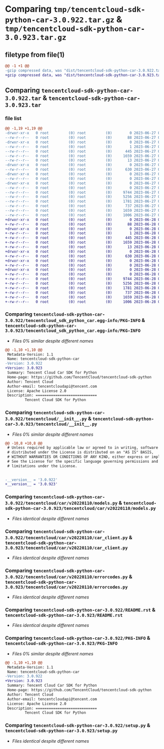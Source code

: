 # Comparing `tmp/tencentcloud-sdk-python-car-3.0.922.tar.gz` & `tmp/tencentcloud-sdk-python-car-3.0.923.tar.gz`

## filetype from file(1)

```diff
@@ -1 +1 @@
-gzip compressed data, was "dist/tencentcloud-sdk-python-car-3.0.922.tar", last modified: Tue Jun 27 00:18:55 2023, max compression
+gzip compressed data, was "dist/tencentcloud-sdk-python-car-3.0.923.tar", last modified: Wed Jun 28 00:21:06 2023, max compression
```

## Comparing `tencentcloud-sdk-python-car-3.0.922.tar` & `tencentcloud-sdk-python-car-3.0.923.tar`

### file list

```diff
@@ -1,19 +1,19 @@
-drwxr-xr-x   0 root         (0) root         (0)        0 2023-06-27 00:18:55.000000 tencentcloud-sdk-python-car-3.0.922/
--rw-r--r--   0 root         (0) root         (0)       88 2023-06-27 00:18:55.000000 tencentcloud-sdk-python-car-3.0.922/setup.cfg
-drwxr-xr-x   0 root         (0) root         (0)        0 2023-06-27 00:18:55.000000 tencentcloud-sdk-python-car-3.0.922/tencentcloud_sdk_python_car.egg-info/
--rw-r--r--   0 root         (0) root         (0)        1 2023-06-27 00:18:55.000000 tencentcloud-sdk-python-car-3.0.922/tencentcloud_sdk_python_car.egg-info/dependency_links.txt
--rw-r--r--   0 root         (0) root         (0)      445 2023-06-27 00:18:55.000000 tencentcloud-sdk-python-car-3.0.922/tencentcloud_sdk_python_car.egg-info/SOURCES.txt
--rw-r--r--   0 root         (0) root         (0)     1659 2023-06-27 00:18:55.000000 tencentcloud-sdk-python-car-3.0.922/tencentcloud_sdk_python_car.egg-info/PKG-INFO
--rw-r--r--   0 root         (0) root         (0)       13 2023-06-27 00:18:55.000000 tencentcloud-sdk-python-car-3.0.922/tencentcloud_sdk_python_car.egg-info/top_level.txt
-drwxr-xr-x   0 root         (0) root         (0)        0 2023-06-27 00:18:55.000000 tencentcloud-sdk-python-car-3.0.922/tencentcloud/
--rw-r--r--   0 root         (0) root         (0)      630 2023-06-27 00:18:55.000000 tencentcloud-sdk-python-car-3.0.922/tencentcloud/__init__.py
-drwxr-xr-x   0 root         (0) root         (0)        0 2023-06-27 00:18:55.000000 tencentcloud-sdk-python-car-3.0.922/tencentcloud/car/
--rw-r--r--   0 root         (0) root         (0)        0 2023-06-27 00:18:55.000000 tencentcloud-sdk-python-car-3.0.922/tencentcloud/car/__init__.py
-drwxr-xr-x   0 root         (0) root         (0)        0 2023-06-27 00:18:55.000000 tencentcloud-sdk-python-car-3.0.922/tencentcloud/car/v20220110/
--rw-r--r--   0 root         (0) root         (0)        0 2023-06-27 00:18:55.000000 tencentcloud-sdk-python-car-3.0.922/tencentcloud/car/v20220110/__init__.py
--rw-r--r--   0 root         (0) root         (0)     9744 2023-06-27 00:18:55.000000 tencentcloud-sdk-python-car-3.0.922/tencentcloud/car/v20220110/models.py
--rw-r--r--   0 root         (0) root         (0)     5256 2023-06-27 00:18:55.000000 tencentcloud-sdk-python-car-3.0.922/tencentcloud/car/v20220110/car_client.py
--rw-r--r--   0 root         (0) root         (0)     1781 2023-06-27 00:18:55.000000 tencentcloud-sdk-python-car-3.0.922/tencentcloud/car/v20220110/errorcodes.py
--rw-r--r--   0 root         (0) root         (0)      737 2023-06-27 00:18:55.000000 tencentcloud-sdk-python-car-3.0.922/README.rst
--rw-r--r--   0 root         (0) root         (0)     1659 2023-06-27 00:18:55.000000 tencentcloud-sdk-python-car-3.0.922/PKG-INFO
--rw-r--r--   0 root         (0) root         (0)     1006 2023-06-27 00:18:55.000000 tencentcloud-sdk-python-car-3.0.922/setup.py
+drwxr-xr-x   0 root         (0) root         (0)        0 2023-06-28 00:21:06.000000 tencentcloud-sdk-python-car-3.0.923/
+-rw-r--r--   0 root         (0) root         (0)       88 2023-06-28 00:21:06.000000 tencentcloud-sdk-python-car-3.0.923/setup.cfg
+drwxr-xr-x   0 root         (0) root         (0)        0 2023-06-28 00:21:06.000000 tencentcloud-sdk-python-car-3.0.923/tencentcloud_sdk_python_car.egg-info/
+-rw-r--r--   0 root         (0) root         (0)        1 2023-06-28 00:21:06.000000 tencentcloud-sdk-python-car-3.0.923/tencentcloud_sdk_python_car.egg-info/dependency_links.txt
+-rw-r--r--   0 root         (0) root         (0)      445 2023-06-28 00:21:06.000000 tencentcloud-sdk-python-car-3.0.923/tencentcloud_sdk_python_car.egg-info/SOURCES.txt
+-rw-r--r--   0 root         (0) root         (0)     1659 2023-06-28 00:21:06.000000 tencentcloud-sdk-python-car-3.0.923/tencentcloud_sdk_python_car.egg-info/PKG-INFO
+-rw-r--r--   0 root         (0) root         (0)       13 2023-06-28 00:21:06.000000 tencentcloud-sdk-python-car-3.0.923/tencentcloud_sdk_python_car.egg-info/top_level.txt
+drwxr-xr-x   0 root         (0) root         (0)        0 2023-06-28 00:21:06.000000 tencentcloud-sdk-python-car-3.0.923/tencentcloud/
+-rw-r--r--   0 root         (0) root         (0)      630 2023-06-28 00:21:06.000000 tencentcloud-sdk-python-car-3.0.923/tencentcloud/__init__.py
+drwxr-xr-x   0 root         (0) root         (0)        0 2023-06-28 00:21:06.000000 tencentcloud-sdk-python-car-3.0.923/tencentcloud/car/
+-rw-r--r--   0 root         (0) root         (0)        0 2023-06-28 00:21:06.000000 tencentcloud-sdk-python-car-3.0.923/tencentcloud/car/__init__.py
+drwxr-xr-x   0 root         (0) root         (0)        0 2023-06-28 00:21:06.000000 tencentcloud-sdk-python-car-3.0.923/tencentcloud/car/v20220110/
+-rw-r--r--   0 root         (0) root         (0)        0 2023-06-28 00:21:06.000000 tencentcloud-sdk-python-car-3.0.923/tencentcloud/car/v20220110/__init__.py
+-rw-r--r--   0 root         (0) root         (0)     9744 2023-06-28 00:21:06.000000 tencentcloud-sdk-python-car-3.0.923/tencentcloud/car/v20220110/models.py
+-rw-r--r--   0 root         (0) root         (0)     5256 2023-06-28 00:21:06.000000 tencentcloud-sdk-python-car-3.0.923/tencentcloud/car/v20220110/car_client.py
+-rw-r--r--   0 root         (0) root         (0)     1781 2023-06-28 00:21:06.000000 tencentcloud-sdk-python-car-3.0.923/tencentcloud/car/v20220110/errorcodes.py
+-rw-r--r--   0 root         (0) root         (0)      737 2023-06-28 00:21:06.000000 tencentcloud-sdk-python-car-3.0.923/README.rst
+-rw-r--r--   0 root         (0) root         (0)     1659 2023-06-28 00:21:06.000000 tencentcloud-sdk-python-car-3.0.923/PKG-INFO
+-rw-r--r--   0 root         (0) root         (0)     1006 2023-06-28 00:21:06.000000 tencentcloud-sdk-python-car-3.0.923/setup.py
```

### Comparing `tencentcloud-sdk-python-car-3.0.922/tencentcloud_sdk_python_car.egg-info/PKG-INFO` & `tencentcloud-sdk-python-car-3.0.923/tencentcloud_sdk_python_car.egg-info/PKG-INFO`

 * *Files 0% similar despite different names*

```diff
@@ -1,10 +1,10 @@
 Metadata-Version: 1.1
 Name: tencentcloud-sdk-python-car
-Version: 3.0.922
+Version: 3.0.923
 Summary: Tencent Cloud Car SDK for Python
 Home-page: https://github.com/TencentCloud/tencentcloud-sdk-python
 Author: Tencent Cloud
 Author-email: tencentcloudapi@tencent.com
 License: Apache License 2.0
 Description: ============================
         Tencent Cloud SDK for Python
```

### Comparing `tencentcloud-sdk-python-car-3.0.922/tencentcloud/__init__.py` & `tencentcloud-sdk-python-car-3.0.923/tencentcloud/__init__.py`

 * *Files 0% similar despite different names*

```diff
@@ -10,8 +10,8 @@
 # Unless required by applicable law or agreed to in writing, software
 # distributed under the License is distributed on an "AS IS" BASIS,
 # WITHOUT WARRANTIES OR CONDITIONS OF ANY KIND, either express or implied.
 # See the License for the specific language governing permissions and
 # limitations under the License.
 
 
-__version__ = '3.0.922'
+__version__ = '3.0.923'
```

### Comparing `tencentcloud-sdk-python-car-3.0.922/tencentcloud/car/v20220110/models.py` & `tencentcloud-sdk-python-car-3.0.923/tencentcloud/car/v20220110/models.py`

 * *Files identical despite different names*

### Comparing `tencentcloud-sdk-python-car-3.0.922/tencentcloud/car/v20220110/car_client.py` & `tencentcloud-sdk-python-car-3.0.923/tencentcloud/car/v20220110/car_client.py`

 * *Files identical despite different names*

### Comparing `tencentcloud-sdk-python-car-3.0.922/tencentcloud/car/v20220110/errorcodes.py` & `tencentcloud-sdk-python-car-3.0.923/tencentcloud/car/v20220110/errorcodes.py`

 * *Files identical despite different names*

### Comparing `tencentcloud-sdk-python-car-3.0.922/README.rst` & `tencentcloud-sdk-python-car-3.0.923/README.rst`

 * *Files identical despite different names*

### Comparing `tencentcloud-sdk-python-car-3.0.922/PKG-INFO` & `tencentcloud-sdk-python-car-3.0.923/PKG-INFO`

 * *Files 0% similar despite different names*

```diff
@@ -1,10 +1,10 @@
 Metadata-Version: 1.1
 Name: tencentcloud-sdk-python-car
-Version: 3.0.922
+Version: 3.0.923
 Summary: Tencent Cloud Car SDK for Python
 Home-page: https://github.com/TencentCloud/tencentcloud-sdk-python
 Author: Tencent Cloud
 Author-email: tencentcloudapi@tencent.com
 License: Apache License 2.0
 Description: ============================
         Tencent Cloud SDK for Python
```

### Comparing `tencentcloud-sdk-python-car-3.0.922/setup.py` & `tencentcloud-sdk-python-car-3.0.923/setup.py`

 * *Files identical despite different names*

